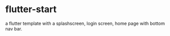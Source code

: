 # flutter-start
a flutter template with a splashscreen, login screen, home page with bottom nav bar.
